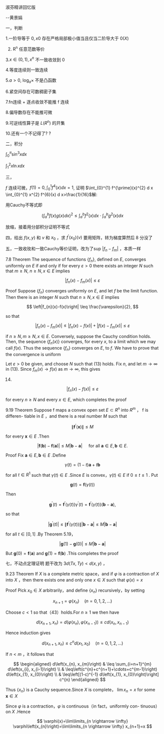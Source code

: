 淑芬精讲回忆版

--黄景娟

一，判断

1.一阶导等于 $0, x 0$ 存在严格局部极小值当且仅当二阶导大于 $0(X)$

2. $\mathrm{R}^{\mathrm{n}}$ 任意范数等价

3.$x \in(0,1), x^{n}$ 不一致收敛到 0

4.等度连续则一致连续

5.$a>0, ~ \log _{a} \times$ 不是凸函数

6.紧空间存在可数稠密子集

7.fn连续 + 逐点收敛不能推 f 连续

8.偏导数存在不能推可微

9.可逆线性算子是 $L\left(R^{n}\right)$ 的开集

10.还有一个不记得了? ?

二，积分

$\int_{0}^{\pi} \sin ^{3} x d x$

$\int_{1}^{2} x \ln x d x$

三，

$f$ 连续可微，$f(1)=0, \int_{0}^{1} f^{4}(x) d x=1$, 证明 $\int_{0}^{1} f^{\prime}(x)^{2} d x \int_{0}^{1} x^{2} f^{6}(x) d x>\frac{1}{16}$解:

用Cauchy不等式即

$$
\left(\int_{a}^{b} f(x) g(x) d x\right)^{2} \leq \int_{a}^{b} f^{2}(x) d x \cdot \int_{a}^{b} g^{2}(x) d x
$$

放缩，接着用分部积分证明不等式

四，给出 $f(x, y)$ 和 $v$ 和 $x_{0}$ ，求 $f^{\prime}\left(x_{0}\right)(v)$ 要用矩阵，转为梯度算然后 8 分没了

五，一致收玫和一致Cauchy等价证明，改为了sup $\left|f_{n}-f_{m}\right|$ ，本质一样

7.8 Theorem The sequence of functions $\left\{f_{n}\right\}$, defined on $E$, converges uniformly on $E$ if and only if for every $\varepsilon>0$ there exists an integer $N$ such that $m \geq N$, $n \geq N, x \in E$ implies

$$
\left|f_{n}(x)-f_{m}(x)\right| \leq \varepsilon
$$

Proof Suppose $\left\{f_{n}\right\}$ converges uniformly on $E$, and let $f$ be the limit function. Then there is an integer $N$ such that $n \geq N, x \in E$ implies

$$
\left|f_{n}(x)-f(x)\right| \leq \frac{\varepsilon}{2},
$$

so that

$$
\left|f_{n}(x)-f_{m}(x)\right| \leq\left|f_{n}(x)-f(x)\right|+\left|f(x)-f_{m}(x)\right| \leq \varepsilon
$$

if $n \geq N, m \geq N, x \in E$. Conversely, suppose the Cauchy condition holds. Then, the sequence $\left\{f_{n}(x)\right\}$ converges, for every $x$, to a limit which we may call $f(x)$. Thus the sequence $\left\{f_{n}\right\}$ converges on $E$, to $f$. We have to prove that the convergence is uniform

Let $\varepsilon>0$ be given, and choose $N$ such that (13) holds. Fix $n$, and let $m \rightarrow \infty$ in (13). Since $f_{m}(x) \rightarrow f(x)$ as $m \rightarrow \infty$, this gives

14)

$$
\left|f_{n}(x)-f(x)\right| \leq \varepsilon
$$

for every $n \geq N$ and every $x \in E$, which completes the proof

9.19 Theorem Suppose f maps a convex open set $E \subset R^{n}$ into $R^{m}$ ， f is differen- tiable in $E$ ，and there is a real number $M$ such that

$$
\left\|\mathbf{f}^{\prime}(\mathbf{x})\right\| \leq M
$$

for every $\mathbf{x} \in E$ .Then

$$
|\mathbf{f}(\mathbf{b})-\mathbf{f}(\mathbf{a})| \leq M|\mathbf{b}-\mathbf{a}| \quad \text { for all } \mathbf{a} \in E, \mathbf{b} \in E \text {. }
$$

Proof Fix $\mathbf{a} \in E, \mathbf{b} \in E$ .Define

$$
\gamma(t)=(1-t) \mathbf{a}+t \mathbf{b}
$$

for all $t \in R^{1}$ such that $\gamma(t) \in E$ .Since $E$ is convex，$\gamma(t) \in E$ if $0 \leq t \leq 1$ . Put

$$
\mathbf{g}(t)=\mathbf{f}(\gamma(t))
$$

Then

$$
\mathbf{g}^{\prime}(t)=\mathbf{f}^{\prime}(\gamma(t)) \gamma^{\prime}(t)=\mathbf{f}^{\prime}(\gamma(t))(\mathbf{b}-\mathbf{a}),
$$

so that

$$
\left|\mathbf{g}^{\prime}(t)\right| \leq\left\|\mathbf{f}^{\prime}(\gamma(t))\right\||\mathbf{b}-\mathbf{a}| \leq M|\mathbf{b}-\mathbf{a}|
$$

for all $t \in[0,1]$ .By Theorem 5.19，

$$
|\mathbf{g}(1)-\mathbf{g}(0)| \leq M|\mathbf{b}-\mathbf{a}|
$$

But $\mathbf{g}(0)=\mathbf{f}(\mathbf{a})$ and $\mathbf{g}(1)=\mathbf{f}(\mathbf{b})$ .This completes the proof

七，不动点定理证明 题干改为 $3 d(T x, T y)<d(x, y)$ ，

9.23 Theorem If $X$ is a complete metric space，and if $\varphi$ is a contraction of $X$ into $X$ ，then there exists one and only one $x \in X$ such that $\varphi(x)=x$

Proof Pick $x_{0} \in X$ arbitrarily，and define $\left\{x_{n}\right\}$ recursively，by setting

$$
x_{n+1}=\varphi\left(x_{n}\right) \quad(n=0,1,2, \ldots)
$$

Choose $c<1$ so that（43）holds.For $n \geq 1$ we then have

$$
d\left(x_{n+1}, x_{n}\right)=d\left(\varphi\left(x_{n}\right), \varphi\left(x_{n-1}\right)\right) \leq c d\left(x_{n}, x_{n-1}\right)
$$

Hence induction gives

$$
d\left(x_{n+1}, x_{n}\right) \leq c^{n} d\left(x_{1}, x_{0}\right) \quad(n=0,1,2, \ldots)
$$

If $n<m$ ，it follows that

$$
\begin{aligned}
d\left(x_{n}, x_{m}\right) & \leq \sum_{i=n+1}^{m} d\left(x_{i}, x_{i-1}\right) \\
& \leq\left(c^{n}+c^{n+1}+\cdots+c^{m-1}\right) d\left(x_{1}, x_{0}\right) \\
& \leq\left[(1-c)^{-1} d\left(x_{1}, x_{0}\right)\right] c^{n}
\end{aligned}
$$

Thus $\left\{x_{n}\right\}$ is a Cauchy sequence.Since $X$ is complete， $\lim x_{n}=x$ for some $\boldsymbol{x} \in X$

Since $\varphi$ is a contraction，$\varphi$ is continuous（in fact，uniformly con- tinuous）on $X$ .Hence

$$
\varphi(x)=\lim\limits_{n \rightarrow \infty} \varphi\left(x_{n}\right)=\lim\limits_{n \rightarrow \infty} x_{n+1}=x
$$

